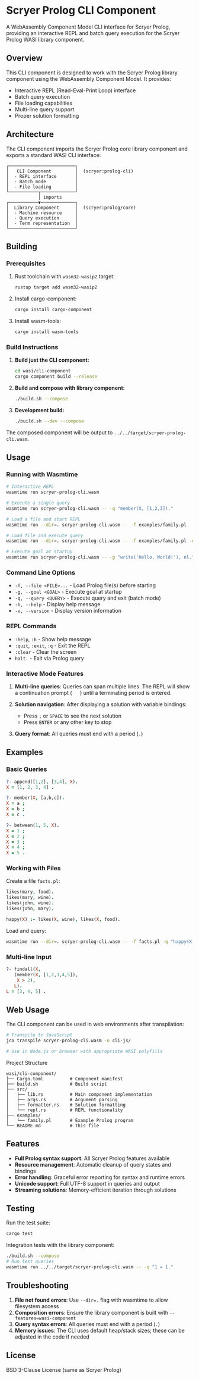 # Scryer Prolog CLI Component

A WebAssembly Component Model CLI interface for Scryer Prolog, providing an interactive REPL and batch query execution for the Scryer Prolog WASI library component.

## Overview

This CLI component is designed to work with the Scryer Prolog library component using the WebAssembly Component Model. It provides:

- Interactive REPL (Read-Eval-Print Loop) interface
- Batch query execution
- File loading capabilities
- Multi-line query support
- Proper solution formatting

## Architecture

The CLI component imports the Scryer Prolog core library component and exports a standard WASI CLI interface:

```
┌─────────────────────────┐
│   CLI Component         │  (scryer:prolog-cli)
│  - REPL interface       │
│  - Batch mode           │
│  - File loading         │
└───────────┬─────────────┘
            │ imports
┌───────────▼─────────────┐
│  Library Component      │  (scryer:prolog/core)
│  - Machine resource     │
│  - Query execution      │
│  - Term representation  │
└─────────────────────────┘
```

## Building

### Prerequisites

1. Rust toolchain with `wasm32-wasip2` target:
   ```bash
   rustup target add wasm32-wasip2
   ```

2. Install cargo-component:
   ```bash
   cargo install cargo-component
   ```

3. Install wasm-tools:
   ```bash
   cargo install wasm-tools
   ```

### Build Instructions

1. **Build just the CLI component:**
   ```bash
   cd wasi/cli-component
   cargo component build --release
   ```

2. **Build and compose with library component:**
   ```bash
   ./build.sh --compose
   ```

3. **Development build:**
   ```bash
   ./build.sh --dev --compose
   ```

The composed component will be output to `../../target/scryer-prolog-cli.wasm`.

## Usage

### Running with Wasmtime

```bash
# Interactive REPL
wasmtime run scryer-prolog-cli.wasm

# Execute a single query
wasmtime run scryer-prolog-cli.wasm -- -q "member(X, [1,2,3])."

# Load a file and start REPL
wasmtime run --dir=. scryer-prolog-cli.wasm -- -f examples/family.pl

# Load file and execute query
wasmtime run --dir=. scryer-prolog-cli.wasm -- -f examples/family.pl -q "parent(tom, X)."

# Execute goal at startup
wasmtime run scryer-prolog-cli.wasm -- -g "write('Hello, World!'), nl."
```

### Command Line Options

- `-f, --file <FILE>...` - Load Prolog file(s) before starting
- `-g, --goal <GOAL>` - Execute goal at startup
- `-q, --query <QUERY>` - Execute query and exit (batch mode)
- `-h, --help` - Display help message
- `-v, --version` - Display version information

### REPL Commands

- `:help`, `:h` - Show help message
- `:quit`, `:exit`, `:q` - Exit the REPL
- `:clear` - Clear the screen
- `halt.` - Exit via Prolog query

### Interactive Mode Features

1. **Multi-line queries**: Queries can span multiple lines. The REPL will show a continuation prompt (`   `) until a terminating period is entered.

2. **Solution navigation**: After displaying a solution with variable bindings:
   - Press `;` or `SPACE` to see the next solution
   - Press `ENTER` or any other key to stop

3. **Query format**: All queries must end with a period (`.`)

## Examples

### Basic Queries

```prolog
?- append([1,2], [3,4], X).
X = [1, 2, 3, 4] .

?- member(X, [a,b,c]).
X = a ;
X = b ;
X = c .

?- between(1, 5, X).
X = 1 ;
X = 2 ;
X = 3 ;
X = 4 ;
X = 5 .
```

### Working with Files

Create a file `facts.pl`:

```prolog
likes(mary, food).
likes(mary, wine).
likes(john, wine).
likes(john, mary).

happy(X) :- likes(X, wine), likes(X, food).
```

Load and query:

```bash
wasmtime run --dir=. scryer-prolog-cli.wasm -- -f facts.pl -q "happy(X)."
```

### Multi-line Input

```prolog
?- findall(X, 
   (member(X, [1,2,3,4,5]),
    X > 2),
   L).
L = [3, 4, 5] .
```

## Web Usage

The CLI component can be used in web environments after transpilation:

```bash
# Transpile to JavaScript
jco transpile scryer-prolog-cli.wasm -o cli-js/

# Use in Node.js or browser with appropriate WASI polyfills
```

Project Structure

```
wasi/cli-component/
├── Cargo.toml          # Component manifest
├── build.sh            # Build script
├── src/
│   ├── lib.rs          # Main component implementation
│   ├── args.rs         # Argument parsing
│   ├── formatter.rs    # Solution formatting
│   └── repl.rs         # REPL functionality
├── examples/
│   └── family.pl       # Example Prolog program
└── README.md           # This file
```

## Features

- **Full Prolog syntax support**: All Scryer Prolog features available
- **Resource management**: Automatic cleanup of query states and bindings
- **Error handling**: Graceful error reporting for syntax and runtime errors
- **Unicode support**: Full UTF-8 support in queries and output
- **Streaming solutions**: Memory-efficient iteration through solutions

## Testing

Run the test suite:

```bash
cargo test
```

Integration tests with the library component:

```bash
./build.sh --compose
# Run test queries
wasmtime run ../../target/scryer-prolog-cli.wasm -- -q "1 = 1."
```

## Troubleshooting

1. **File not found errors**: Use `--dir=.` flag with wasmtime to allow filesystem access
2. **Composition errors**: Ensure the library component is built with `--features=wasi-component`
3. **Query syntax errors**: All queries must end with a period (`.`)
4. **Memory issues**: The CLI uses default heap/stack sizes; these can be adjusted in the code if needed

## License

BSD 3-Clause License (same as Scryer Prolog)